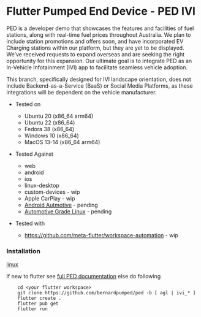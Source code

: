 # Flutter Pumped End Device - PED IVI

PED is a developer demo that showcases the features and facilities of fuel stations, along with real-time fuel prices throughout Australia. 
We plan to include station promotions and offers soon, and have incorporated EV Charging stations within our platform, but they are yet to be displayed.
We’ve received requests to expand overseas and are seeking the right opportunity for this expansion.
Our ultimate goal is to integrate PED as an In-Vehicle Infotainment (IVI) app to facilitate seamless vehicle adoption.

This branch, specifically designed for IVI landscape orientation, does not include Backend-as-a-Service (BaaS) or Social Media Platforms, as these integrations will be dependent on the vehicle manufacturer.


- Tested on

  - Ubuntu 20 (x86_64 arm64)
  - Ubuntu 22 (x86_64)
  - Fedora 38 (x86_64)
  - Windows 10 (x86_64)
  - MacOS 13-14 (x86_64 arm64)

- Tested Against

  - web
  - android
  - ios
  - linux-desktop
  - custom-devices - wip
  - Apple CarPlay - wip
  - [Android Autmotive](https://source.android.com/docs/automotive/start/what_automotive) - pending
  - [Automotive Grade Linux](https://www.automotivelinux.org) - pending

- Tested with

  - https://github.com/meta-flutter/workspace-automation - wip

### Installation

[linux](https://docs.flutter.dev/get-started/install/linux)

If new to flutter see [full PED documentation](https://github.com/bernardpumped/ped/blob/main/documentation/FULL-README.md) else do following  

```
    cd <your flutter workspace>
    git clone https://github.com/bernardpumped/ped -b [ agl | ivi_* ]
    flutter create .
    flutter pub get
    flutter run
```
